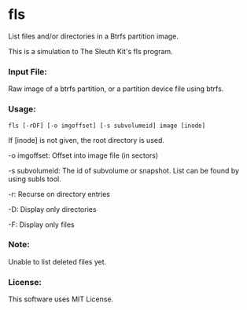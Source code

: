 # fls
List files and/or directories in a Btrfs partition image.

This is a simulation to The Sleuth Kit's fls program.

### Input File:
Raw image of a btrfs partition, or a partition device file using btrfs.

### Usage:
```
fls [-rDF] [-o imgoffset] [-s subvolumeid] image [inode]
```

If [inode] is not given, the root directory is used.

-o imgoffset: Offset into image file (in sectors)

-s subvolumeid: The id of subvolume or snapshot. List can be found by using subls tool.

-r: Recurse on directory entries

-D: Display only directories

-F: Display only files

### Note:
Unable to list deleted files yet.

### License:
This software uses MIT License.
